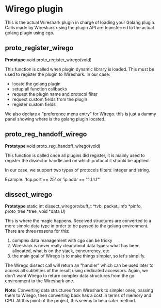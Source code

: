 # Wirego plugin

This is the actual Wireshark plugin in charge of loading your Golang plugin.
Calls made by Wireshark using the plugin API are teansferred to the actual golang plugin using cgo.

## proto_register_wirego

__Prototype__ void proto_register_wirego(void)

This function is called when plugin dynamic library is loaded.
This must be used to register the plugin to Wireshark.
In our case:

  - locate the golang plugin
  - setup all function callbacks
  - request the plugin name and protocol filter
  - request custom fields from the plugin
  - register custom fields

We also declare a "preference menu entry" for Wirego.
this is just a dummy panel showing where is the golang plugin located.

## proto_reg_handoff_wirego

__Prototype__ void proto_reg_handoff_wirego(void)

This function is called once all plugins did register, it is mainly used to register the dissector handle and on which protocol it should be applied.

In our case, we support two types of protocols filters: integer and string.

Example: 'tcp.port == 25' or 'ip.addr == "1.1.1.1"'

## dissect_wirego

__Prototype__ static int dissect_wirego(tvbuff_t *tvb, packet_info *pinfo, proto_tree *tree, void *data _U_)

This is where the magic happens.
Received structures are converted to a more simple data type in order to be passed to the golang environment.
There are three reasons for this:

  1. complex data management with cgo can be tricky
  2. Wireshark is never really clear about data types: what has been allocated, what is on the stack, concurrency, etc.
  3. the main goal of Wirego is to make things simpler, so let's simplify.

The Wirego dissect call will return an "handler" which can be used later to access all subtelties of the result using dedicated accessors. Again, we don't want Wirego to return complex data structures from the go environment to the Wireshark one.

__Note:__ Converting data structures from Wireshark to simpler ones, passing them to Wirego, then converting back has a cost in terms of memory and CPU. At this point of the project, this seems to be a safer method.
